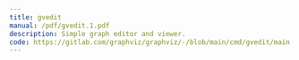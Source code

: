 ```yaml
---
title: gvedit
manual: /pdf/gvedit.1.pdf
description: Simple graph editor and viewer.
code: https://gitlab.com/graphviz/graphviz/-/blob/main/cmd/gvedit/main.cpp
---
```

